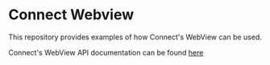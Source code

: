 # Connect Webview
This repository provides examples of how Connect's WebView can be used.

Connect's WebView API documentation can be found [here](https://hrst-connect.github.io/connect-webview/)
